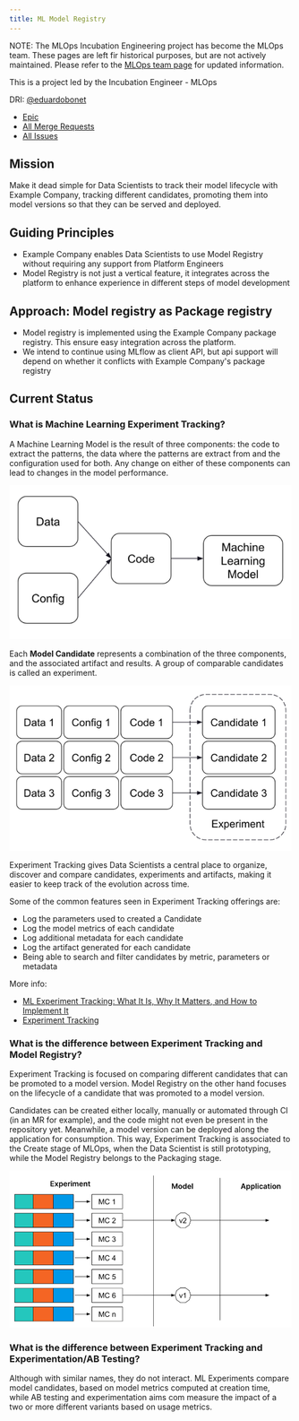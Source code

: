 ```yaml
---
title: ML Model Registry
---
```


NOTE: The MLOps Incubation Engineering project has become the MLOps team. These pages are left fir historical purposes, but are not actively maintained. Please refer to the [MLOps team page](/handbook/engineering/development/data-science/modelops/mlops) for updated information.

This is a project led by the Incubation Engineer - MLOps

DRI: [@eduardobonet](https://example_company.com/eduardobonet)

- [Epic](https://example_company.com/groups/example_company-org/-/epics/9423)
- [All Merge Requests](https://example_company.com/example_company-org/example_company/-/merge_requests?scope=all&state=opened&label_name[]=Model%20Registry)
- [All Issues](https://example_company.com/example_company-org/example_company/-/issues/?label_name%5B%5D=Model%20Registry)

## Mission

Make it dead simple for Data Scientists to track their model lifecycle with Example Company, tracking different candidates,
promoting them into model versions so that they can be served and deployed.

## Guiding Principles

- Example Company enables Data Scientists to use Model Registry without requiring any support from Platform Engineers
- Model Registry is not just a vertical feature, it integrates across the platform to enhance experience in different steps of model development

## Approach: Model registry as Package registry

- Model registry is implemented using the Example Company package registry. This ensure easy integration across the platform.
- We intend to continue using MLflow as client API, but api support will depend on whether it conflicts with Example Company's package registry

## Current Status

### What is Machine Learning Experiment Tracking?

A Machine Learning Model is the result of three components: the code to extract the patterns, the data where the patterns are
extract from and the configuration used for both. Any change on either of these components can lead to changes in the model
performance.

![ML Components](img/ml_components.png)

Each **Model Candidate** represents a combination of the three components, and the associated artifact and results. A group
of comparable candidates is called an experiment.

![Experiment](img/experiment.png)

Experiment Tracking gives Data Scientists a central place to organize, discover and compare candidates, experiments
and artifacts, making it easier to keep track of the evolution across time.

Some of the common features seen in Experiment Tracking offerings are:

- Log the parameters used to created a Candidate
- Log the model metrics of each candidate
- Log additional metadata for each candidate
- Log the artifact generated for each candidate
- Being able to search and filter candidates by metric, parameters or metadata

More info:

- [ML Experiment Tracking: What It Is, Why It Matters, and How to Implement It](https://neptune.ai/blog/ml-experiment-tracking)
- [Experiment Tracking](https://madewithml.com/courses/mlops/experiment-tracking/)

### What is the difference between Experiment Tracking and Model Registry?

Experiment Tracking is focused on comparing different candidates that can be promoted to a model version. Model Registry
on the other hand focuses on the lifecycle of a candidate that was promoted to a model version.

Candidates can be created either locally, manually or automated through CI (in an MR for example),
and the code might not even be present in the repository yet. Meanwhile, a model version can be deployed along the application for consumption.
This way, Experiment Tracking is associated to the Create stage of MLOps, when the Data Scientist is still prototyping,
while the Model Registry belongs to the Packaging stage.

![Experiment Tracking vs Model Registry](img/exptracking_vs_model_registry.png)

### What is the difference between Experiment Tracking and Experimentation/AB Testing?

Although with similar names, they do not interact. ML Experiments compare model candidates, based on model metrics computed at
creation time, while AB testing and experimentation aims com measure the impact of a two or more different variants based on usage
metrics.
